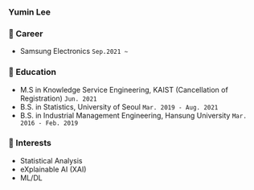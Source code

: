 ### Yumin Lee

### 📌 Career
- Samsung Electronics ```Sep.2021 ~```

### 📌 Education 
- M.S in Knowledge Service Engineering, KAIST (Cancellation of Registration) ```Jun. 2021``` 
- B.S. in Statistics, University of Seoul ```Mar. 2019 - Aug. 2021```
- B.S. in Industrial Management Engineering, Hansung University ```Mar. 2016 - Feb. 2019```


### 📌 Interests
- Statistical Analysis
- eXplainable AI (XAI) 
- ML/DL
